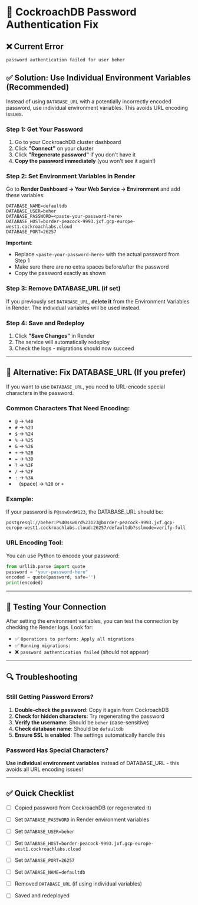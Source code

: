 # 🔐 CockroachDB Password Authentication Fix

## ❌ Current Error
```
password authentication failed for user beher
```

## ✅ Solution: Use Individual Environment Variables (Recommended)

Instead of using `DATABASE_URL` with a potentially incorrectly encoded password, use individual environment variables. This avoids URL encoding issues.

### Step 1: Get Your Password

1. Go to your CockroachDB cluster dashboard
2. Click **"Connect"** on your cluster
3. Click **"Regenerate password"** if you don't have it
4. **Copy the password immediately** (you won't see it again!)

### Step 2: Set Environment Variables in Render

Go to **Render Dashboard → Your Web Service → Environment** and add these variables:

```
DATABASE_NAME=defaultdb
DATABASE_USER=beher
DATABASE_PASSWORD=<paste-your-password-here>
DATABASE_HOST=border-peacock-9993.jxf.gcp-europe-west1.cockroachlabs.cloud
DATABASE_PORT=26257
```

**Important**: 
- Replace `<paste-your-password-here>` with the actual password from Step 1
- Make sure there are no extra spaces before/after the password
- Copy the password exactly as shown

### Step 3: Remove DATABASE_URL (if set)

If you previously set `DATABASE_URL`, **delete it** from the Environment Variables in Render. The individual variables will be used instead.

### Step 4: Save and Redeploy

1. Click **"Save Changes"** in Render
2. The service will automatically redeploy
3. Check the logs - migrations should now succeed

---

## 🔄 Alternative: Fix DATABASE_URL (If you prefer)

If you want to use `DATABASE_URL`, you need to URL-encode special characters in the password.

### Common Characters That Need Encoding:
- `@` → `%40`
- `#` → `%23`
- `$` → `%24`
- `%` → `%25`
- `&` → `%26`
- `+` → `%2B`
- `=` → `%3D`
- `?` → `%3F`
- `/` → `%2F`
- `:` → `%3A`
- ` ` (space) → `%20` or `+`

### Example:
If your password is `P@ssw0rd#123`, the DATABASE_URL should be:
```
postgresql://beher:P%40ssw0rd%23123@border-peacock-9993.jxf.gcp-europe-west1.cockroachlabs.cloud:26257/defaultdb?sslmode=verify-full
```

### URL Encoding Tool:
You can use Python to encode your password:
```python
from urllib.parse import quote
password = "your-password-here"
encoded = quote(password, safe='')
print(encoded)
```

---

## 🧪 Testing Your Connection

After setting the environment variables, you can test the connection by checking the Render logs. Look for:
- ✅ `Operations to perform: Apply all migrations`
- ✅ `Running migrations:`
- ❌ `password authentication failed` (should not appear)

---

## 🔍 Troubleshooting

### Still Getting Password Errors?

1. **Double-check the password**: Copy it again from CockroachDB
2. **Check for hidden characters**: Try regenerating the password
3. **Verify the username**: Should be `beher` (case-sensitive)
4. **Check database name**: Should be `defaultdb`
5. **Ensure SSL is enabled**: The settings automatically handle this

### Password Has Special Characters?

**Use individual environment variables** instead of DATABASE_URL - this avoids all URL encoding issues!

---

## ✅ Quick Checklist

- [ ] Copied password from CockroachDB (or regenerated it)
- [ ] Set `DATABASE_PASSWORD` in Render environment variables
- [ ] Set `DATABASE_USER=beher`
- [ ] Set `DATABASE_HOST=border-peacock-9993.jxf.gcp-europe-west1.cockroachlabs.cloud`
- [ ] Set `DATABASE_PORT=26257`
- [ ] Set `DATABASE_NAME=defaultdb`
- [ ] Removed `DATABASE_URL` (if using individual variables)
- [ ] Saved and redeployed

